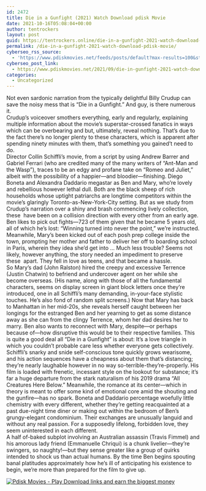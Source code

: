 ```yaml
---
id: 2472
title: Die in a Gunfight (2021) Watch Download pdisk Movie
date: 2021-10-16T05:08:04+00:00
author: tentrockers
layout: post
guid: https://tentrockers.online/die-in-a-gunfight-2021-watch-download-pdisk-movie/
permalink: /die-in-a-gunfight-2021-watch-download-pdisk-movie/
cyberseo_rss_source:
  - 'https://www.pdiskmovies.net/feeds/posts/default?max-results=100&start-index=201'
cyberseo_post_link:
  - https://www.pdiskmovies.net/2021/09/die-in-gunfight-2021-watch-download.html
categories:
  - Uncategorized
---
```

<div>
  <div>
    <span>Not even sardonic narration from the typically delightful Billy Crudup can save the noisy mess that is “Die in a Gunfight.” And guy, is there numerous it.</span>
  </div>
  
  <div>
    <span>Crudup’s voiceover smothers everything, early and regularly, explaining multiple information about the movie’s superstar-crossed fanatics in ways which can be overbearing and but, ultimately, reveal nothing. That’s due to the fact there’s no longer plenty to these characters, which is apparent after spending ninety minutes with them, that&#8217;s something you gained’t need to do.</span>
  </div>
  
  <div>
    <span>Director Collin Schiffli’s movie, from a script by using Andrew Barrer and Gabriel Ferrari (who are credited many of the many writers of “Ant-Man and the Wasp”), traces to be an edgy and profane take on “Romeo and Juliet,” albeit with the possibility of a happier—and bloodier—finishing. Diego Boneta and Alexandra Daddario megastar as Ben and Mary, who&#8217;re lovely and rebellious however lethal dull. Both are the black sheep of rich households whose uptight patriarchs are longtime competitors within the movie’s glaringly Toronto-as-New-York-City setting. But as we study from Crudup’s narration over a shiny and brash commencing lively collection, these&nbsp; have been on a collision direction with every other from an early age.</span>
  </div>
  
  <div>
    <span>Ben likes to pick out fights—723 of them given that he became 5 years old, all of which he’s lost: “Winning turned into never the point,” we’re instructed. Meanwhile, Mary’s been kicked out of each posh prep college inside the town, prompting her mother and father to deliver her off to boarding school in Paris, wherein they idea she’d get into &#8230; Much less trouble? Seems not likely, however anything, the story needed an impediment to preserve these&nbsp; apart. They fell in love as teens, and that became a hassle.</span>
  </div>
  
  <div>
    <span>So Mary’s dad (John Ralston) hired the creepy and excessive Terrence (Justin Chatwin) to befriend and undercover agent on her while she become overseas. (His name, along with those of all the fundamental characters, seems on display screen in giant block letters once they’re introduced, one in all Schiffli’s many demanding, in-your-face stylistic touches. He’s also fond of random split screens.) Now that Mary has back to Manhattan in her mid-20s, she reveals herself caught between her longings for the estranged Ben and her yearning to get as some distance away as she can from the clingy Terrence, whom her dad desires her to marry. Ben also wants to reconnect with Mary, despite—or perhaps because of—how disruptive this would be to their respective families. This is quite a good deal all “Die in a Gunfight” is about: It’s a love triangle in which you couldn’t probable care less whether everyone gets collectively.</span>
  </div>
  
  <div>
    <span>Schiffli’s snarky and snide self-conscious tone quickly grows wearisome, and his action sequences have a cheapness about them that’s distancing; they’re nearly laughable however in no way so-terrible-they’re-properly. His film is loaded with frenetic, incessant style on the lookout for substance; it&#8217;s far a huge departure from the stark naturalism of his 2019 drama “All Creatures Here Below.” Meanwhile, the romance at its center—which in theory is meant to offer some kind of emotional core amid the shouting and the gunfire—has no spark. Boneta and Daddario percentage woefully little chemistry with every different, whether they’re getting reacquainted at a past due-night time diner or making out within the bedroom of Ben’s grungy-elegant condominium. Their exchanges are unusually languid and without any real passion. For a supposedly lifelong, forbidden love, they seem uninterested in each different.</span>
  </div>
  
  <div>
    <span>A half of-baked subplot involving an Australian assassin (Travis Fimmel) and his amorous lady friend (Emmanuelle Chriqui) is a chunk livelier—they’re swingers, so naughty!—but they sense greater like a group of quirks intended to shock us than actual humans. By the time Ben begins spouting banal platitudes approximately how he’s ill of anticipating his existence to begin, we’re more than prepared for the film to give up.</span>
  </div>
</div>

[![](https://1.bp.blogspot.com/-a93bp85aB6g/YUXjACCiX3I/AAAAAAAAbQE/GHmPI7h0af0tqn6tYzd0cdrDv9Hu9LUSACLcBGAsYHQ/s16000/Play_it_New-removebg-preview.png "Pdisk Movies - Play Download links and earn the biggest money")](https://www.pdisk.me/share-video?videoid=nv2ltx005ikn)